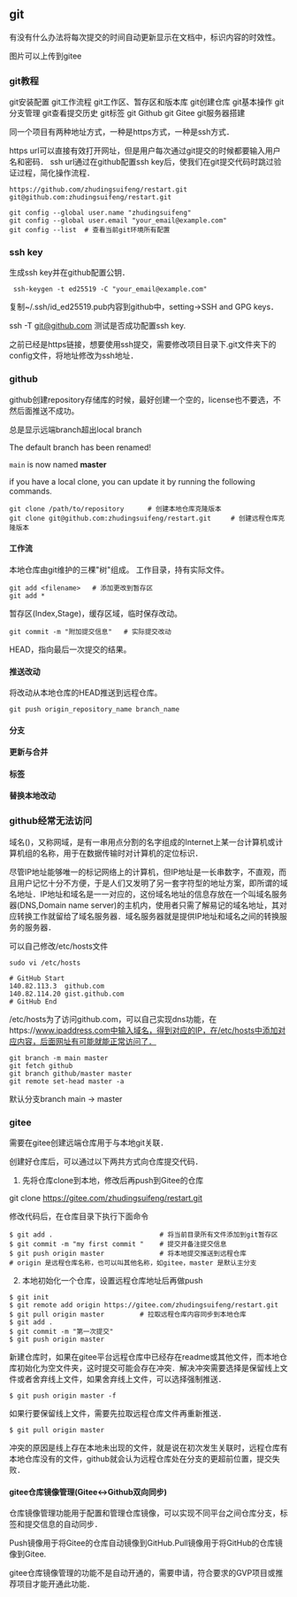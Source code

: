 ## git 

有没有什么办法将每次提交的时间自动更新显示在文档中，标识内容的时效性。

图片可以上传到gitee

### git教程

git安装配置
git工作流程
git工作区、暂存区和版本库
git创建仓库
git基本操作
git分支管理
git查看提交历史
git标签
git Github
git Gitee
git服务器搭建

同一个项目有两种地址方式，一种是https方式，一种是ssh方式．

https url可以直接有效打开网址，但是用户每次通过git提交的时候都要输入用户名和密码．
ssh url通过在github配置ssh key后，使我们在git提交代码时跳过验证过程，简化操作流程．

```git
https://github.com/zhudingsuifeng/restart.git
git@github.com:zhudingsuifeng/restart.git
```

```git
git config --global user.name "zhudingsuifeng"
git config --global user.email "your_email@example.com"
git config --list  # 查看当前git环境所有配置
```

### ssh key

生成ssh key并在github配置公钥．

` ssh-keygen -t ed25519 -C "your_email@example.com"`

复制~/.ssh/id_ed25519.pub内容到github中，setting->SSH and GPG keys．

ssh -T git@github.com  测试是否成功配置ssh key.

之前已经是https链接，想要使用ssh提交，需要修改项目目录下.git文件夹下的config文件，将地址修改为ssh地址．


### github

github创建repository存储库的时候，最好创建一个空的，license也不要选，不然后面推送不成功。

总是显示远端branch超出local branch

The default branch has been renamed!

`main` is now named **master**

if you have a local clone, you can update it by running the following commands.


```git
git clone /path/to/repository      # 创建本地仓库克隆版本
git clone git@github.com:zhudingsuifeng/restart.git     # 创建远程仓库克隆版本
```

#### 工作流

本地仓库由git维护的三棵"树"组成。
工作目录，持有实际文件。

```git
git add <filename>   # 添加更改到暂存区
git add *
```

暂存区(Index,Stage)，缓存区域，临时保存改动。

```git
git commit -m "附加提交信息"   # 实际提交改动
```

HEAD，指向最后一次提交的结果。

#### 推送改动

将改动从本地仓库的HEAD推送到远程仓库。

`git push origin_repository_name branch_name`

#### 分支

#### 更新与合并


#### 标签


#### 替换本地改动


### github经常无法访问

域名()，又称网域，是有一串用点分割的名字组成的Internet上某一台计算机或计算机组的名称，用于在数据传输时对计算机的定位标识．

尽管IP地址能够唯一的标记网络上的计算机，但IP地址是一长串数字，不直观，而且用户记忆十分不方便，于是人们又发明了另一套字符型的地址方案，即所谓的域名地址．IP地址和域名是一一对应的，这份域名地址的信息存放在一个叫域名服务器(DNS,Domain name server)的主机内，使用者只需了解易记的域名地址，其对应转换工作就留给了域名服务器．域名服务器就是提供IP地址和域名之间的转换服务的服务器．

可以自己修改/etc/hosts文件

```vim
sudo vi /etc/hosts

# GitHub Start
140.82.113.3  github.com
140.82.114.20 gist.github.com
# GitHub End
```

/etc/hosts为了访问github.com，可以自己实现dns功能，在https://www.ipaddress.com中输入域名，得到对应的IP，在/etc/hosts中添加对应内容，后面网址有可能就能正常访问了．

```git
git branch -m main master
git fetch github
git branch github/master master
git remote set-head master -a
```

默认分支branch
main -> master

### gitee

需要在gitee创建远端仓库用于与本地git关联．

创建好仓库后，可以通过以下两共方式向仓库提交代码．

1. 先将仓库clone到本地，修改后再push到Gitee的仓库

git clone https://gitee.com/zhudingsuifeng/restart.git

修改代码后，在仓库目录下执行下面命令

```git
$ git add .                           # 将当前目录所有文件添加到git暂存区
$ git commit -m "my first commit "    # 提交并备注提交信息
$ git push origin master              # 将本地提交推送到远程仓库
# origin 是远程仓库名称，也可以叫其他名称，如gitee，master 是默认主分支
```

2. 本地初始化一个仓库，设置远程仓库地址后再做push

```git
$ git init
$ git remote add origin https://gitee.com/zhudingsuifeng/restart.git
$ git pull origin master         # 拉取远程仓库内容同步到本地仓库
$ git add .
$ git commit -m "第一次提交"
$ git push origin master
```

新建仓库时，如果在gitee平台远程仓库中已经存在readme或其他文件，而本地仓库初始化为空文件夹，这时提交可能会存在冲突．解决冲突需要选择是保留线上文件或者舍弃线上文件，如果舍弃线上文件，可以选择强制推送．

`$ git push origin master -f`

如果行要保留线上文件，需要先拉取远程仓库文件再重新推送．

`$ git pull origin master`

冲突的原因是线上存在本地未出现的文件，就是说在初次发生关联时，远程仓库有本地仓库没有的文件，github就会认为远程仓库处在分支的更超前位置，提交失败．

#### gitee仓库镜像管理(Gitee<->Github双向同步)

仓库镜像管理功能用于配置和管理仓库镜像，可以实现不同平台之间仓库分支，标签和提交信息的自动同步．

Push镜像用于将Gitee的仓库自动镜像到GitHub.Pull镜像用于将GitHub的仓库镜像到Gitee.


gitee仓库镜像管理的功能不是自动开通的，需要申请，符合要求的GVP项目或推荐项目才能开通此功能．
